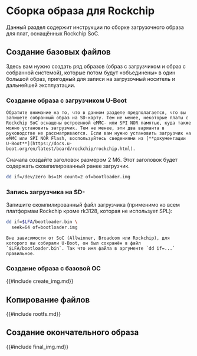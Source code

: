 # Сборка образа для Rockchip

Данный раздел содержит инструкции по сборке загрузочного образа для плат, оснащённых Rockchip SoC.

## Создание базовых файлов

Здесь вам нужно создать ряд образов (образ с загрузчиком и образ с собранной системой), которые потом будут «объединены» в один большой образ, пригодный для записи на загрузочный носитель и дальнейшей эксплуатации.

### Создание образа с загрузчиком U-Boot

```admonish warning title="Внимание"
Обратите внимание на то, что в данном разделе предполагается, что вы запишете собранный образ на SD-карту. Тем не менее, некоторые платы с Rockchip SoC оснащены встроенной eMMC- или SPI NOR памятью, куда также можно установить загрузчик. Тем не менее, эти два варианта в руководстве не рассматриваются. Если вам нужно установить загрузчик на eMMC или SPI NOR Flash, воспользуйтесь сведениями из [**документации U-Boot**](https://docs.u-boot.org/en/latest/board/rockchip/rockchip.html).
```

Сначала создайте заголовок размером 2 Мб. Этот заголовок будет содержать скомпилированный ранее загрузчик.

```bash
dd if=/dev/zero bs=1M count=2 of=bootloader.img
```

### Запись загрузчика на SD-

Запишите скомпилированный файл загрузчика (применимо ко всем платформам Rockchip кроме rk3128, которая не использует SPL):

```bash
dd if=$LFA/bootloader.bin \
  seek=64 of=bootloader.img
```

```admonish warning title="Внимание"
Вне зависимости от SoC (Allwinner, Broadcom или Rockchip), для которого вы собирали U-Boot, он был сохранён в файл `$LFA/bootloader.bin`. Так что имя файла в аргументе `dd if=...` правильное.
```

### Создание образа с базовой ОС

{{#include create_img.md}}

## Копирование файлов

{{#include rootfs.md}}

## Создание окончательного образа

{{#include final_img.md}}
